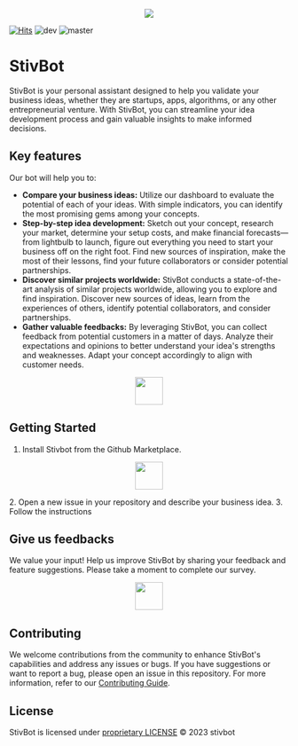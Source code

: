 <p align="center">
  <a href="https://stivbot.com"><img src="https://avatars.githubusercontent.com/u/137118346?s=200"></a>
</p>

[![Hits](https://hits.seeyoufarm.com/api/count/incr/badge.svg?url=https%3A%2F%2Fgithub.com%2FLucBerge%2Fstiv&count_bg=%2379C83D&title_bg=%23555555&icon=&icon_color=%23E7E7E7&title=hits&edge_flat=false)](https://hits.seeyoufarm.com)
![dev](https://img.shields.io/github/actions/workflow/status/stivbot/stivbot/deploy-dev.yml?label=deploy-dev)
![master](https://img.shields.io/github/actions/workflow/status/stivbot/stivbot/deploy-master.yml?label=deploy-master)

# StivBot 

StivBot is your personal assistant designed to help you validate your business ideas, whether they are startups, apps, algorithms, or any other entrepreneurial venture. With StivBot, you can streamline your idea development process and gain valuable insights to make informed decisions.

## Key features

Our bot will help you to:
- **Compare your business ideas:** Utilize our dashboard to evaluate the potential of each of your ideas. With simple indicators, you can identify the most promising gems among your concepts.
- **Step-by-step idea development:** Sketch out your concept, research your market, determine your setup costs, and make financial forecasts—from lightbulb to launch, figure out everything you need to start your business off on the right foot. Find new sources of inspiration, make the most of their lessons, find your future collaborators or consider potential partnerships.
- **Discover similar projects worldwide:** StivBot conducts a state-of-the-art analysis of similar projects worldwide, allowing you to explore and find inspiration. Discover new sources of ideas, learn from the experiences of others, identify potential collaborators, and consider partnerships.
- **Gather valuable feedbacks:** By leveraging StivBot, you can collect feedback from potential customers in a matter of days. Analyze their expectations and opinions to better understand your idea's strengths and weaknesses. Adapt your concept accordingly to align with customer needs.

<p align="center">
  <a href="https://rebrand.ly/9buf6vh"><img src="https://img.shields.io/badge/Test%20in%20the%20Sandbox-18627d?style=flat-square" height="50" /></a>
</p>

## Getting Started

1. Install Stivbot from the Github Marketplace.
<p align="center">
  <a href="[https://rebrand.ly/9buf6vh](https://rebrand.ly/p03ct8c)"><img src="https://img.shields.io/badge/Go%20to%20the%20Marketplace-18627d?style=flat-square" height="50" /></a>
</p>
2. Open a new issue in your repository and describe your business idea.
3. Follow the instructions

## Give us feedbacks

We value your input! Help us improve StivBot by sharing your feedback and feature suggestions. Please take a moment to complete our survey.
<p align="center">
  <a href="https://rebrand.ly/n96awaa"><img src="https://img.shields.io/badge/Open%20the%20survey-18627d?style=flat-square" height="50" /></a>
</p>

## Contributing

We welcome contributions from the community to enhance StivBot's capabilities and address any issues or bugs. If you have suggestions or want to report a bug, please open an issue in this repository. For more information, refer to our [Contributing Guide](CONTRIBUTING.md).

## License

StivBot is licensed under [proprietary LICENSE](LICENSE) © 2023 stivbot
